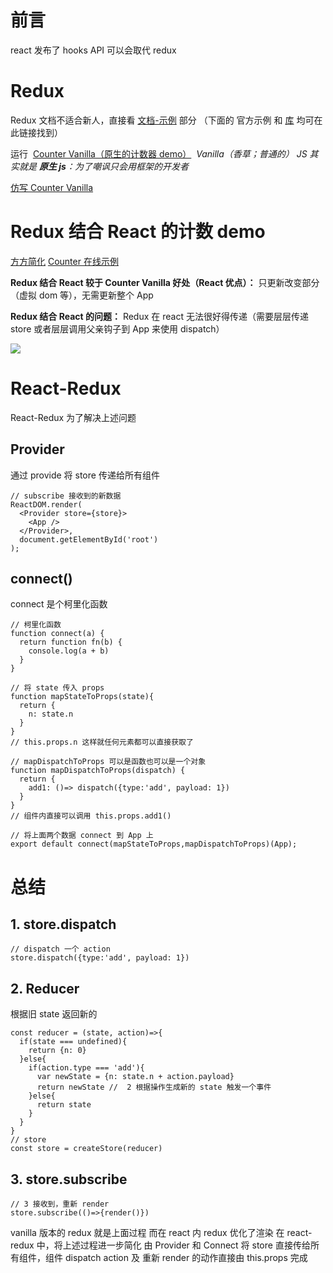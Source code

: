 # 前言

react 发布了 hooks API 可以会取代 redux

# Redux

Redux 文档不适合新人，直接看 [文档-示例](http://cn.redux.js.org/docs/introduction/Examples.html) 部分
（下面的 官方示例 和 [库](https://github.com/reduxjs/redux/tree/master/examples) 均可在此链接找到）

运行  [Counter Vanilla（原生的计数器 demo）](https://github.com/reactjs/redux/tree/master/examples/counter-vanilla) 
_Vanilla（香草；普通的） JS 其实就是 **原生 js**：为了嘲讽只会用框架的开发者_

[仿写 Counter Vanilla](https://jsbin.com/lujucuf/edit?html,output)

# Redux 结合 React 的计数 demo

[方方简化](https://github.com/FrankFang/redux-demos/tree/35b6e18638390d4728dd05b78dbcfeb503191215 "null")
[Counter 在线示例](https://codesandbox.io/s/github/reactjs/redux/tree/master/examples/counter)

**Redux 结合 React 较于 Counter Vanilla 好处（React 优点）：** 只更新改变部分（虚拟 dom 等），无需更新整个 App

**Redux 结合 React 的问题：** Redux 在 react 无法很好得传递（需要层层传递 store 或者层层调用父亲钩子到 App 来使用 dispatch）

![](https://upload-images.jianshu.io/upload_images/7094266-3992827cb2943dcb.png?imageMogr2/auto-orient/strip%7CimageView2/2/w/1240)

# React-Redux

React-Redux 为了解决上述问题

## Provider

通过 provide 将 store 传递给所有组件

```
// subscribe 接收到的新数据
ReactDOM.render(
  <Provider store={store}>
    <App />
  </Provider>,
  document.getElementById('root')
);
```

## connect()

connect 是个柯里化函数

```
// 柯里化函数
function connect(a) {
  return function fn(b) {
    console.log(a + b)
  }
}
```

```
// 将 state 传入 props
function mapStateToProps(state){
  return {
    n: state.n
  }
}
// this.props.n 这样就任何元素都可以直接获取了

// mapDispatchToProps 可以是函数也可以是一个对象
function mapDispatchToProps(dispatch) {
  return {
    add1: ()=> dispatch({type:'add', payload: 1})
  }
}
// 组件内直接可以调用 this.props.add1()

// 将上面两个数据 connect 到 App 上
export default connect(mapStateToProps,mapDispatchToProps)(App);
```

# 总结

## 1. store.dispatch

```
// dispatch 一个 action
store.dispatch({type:'add', payload: 1})
```

## 2. Reducer

根据旧 state 返回新的

```
const reducer = (state, action)=>{
  if(state === undefined){
    return {n: 0}
  }else{
    if(action.type === 'add'){
      var newState = {n: state.n + action.payload}
      return newState //  2 根据操作生成新的 state 触发一个事件
    }else{
      return state
    }
  }
}
// store
const store = createStore(reducer)
```

## 3. store.subscribe

```
// 3 接收到，重新 render
store.subscribe(()=>{render()})
```

vanilla 版本的 redux 就是上面过程
而在 react 内 redux 优化了渲染
在 react-redux 中，将上述过程进一步简化
由 Provider 和 Connect 将 store 直接传给所有组件，组件 dispatch action 及 重新 render 的动作直接由 this.props 完成
